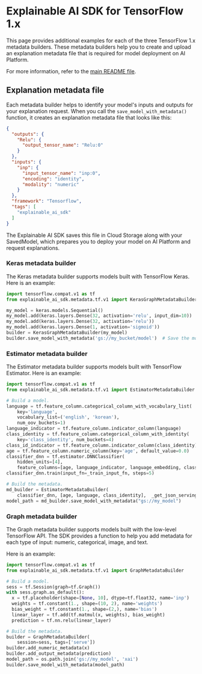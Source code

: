# Explainable AI SDK for TensorFlow 1.x

This page provides additional examples for each of the three TensorFlow 1.x
metadata builders. These metadata builders help you to create and upload an
explanation metadata file that is required for model deployment on AI Platform.

For more information, refer to the [main README file](../../../../README.md).

## Explanation metadata file

Each metadata builder helps to identify your model's inputs and outputs for
your explanation request. When you call the `save_model_with_metadata()`
function, it creates an explanation metadata file that looks like this:

```json
{
  "outputs": {
    "Relu": {
      "output_tensor_name": "Relu:0"
    }
  },
  "inputs": {
    "inp": {
      "input_tensor_name": "inp:0",
      "encoding": "identity",
      "modality": "numeric"
    }
  },
  "framework": "Tensorflow",
  "tags": [
    "explainable_ai_sdk"
  ]
}
```

The Explainable AI SDK saves this file in Cloud Storage along with your
SavedModel, which prepares you to deploy your model on AI Platform and request
explanations.

### Keras metadata builder

The Keras metadata builder supports models built with TensorFlow Keras. Here is
an example:

```python
import tensorflow.compat.v1 as tf
from explainable_ai_sdk.metadata.tf.v1 import KerasGraphMetadataBuilder

my_model = keras.models.Sequential()
my_model.add(keras.layers.Dense(32, activation='relu', input_dim=10))
my_model.add(keras.layers.Dense(32, activation='relu'))
my_model.add(keras.layers.Dense(1, activation='sigmoid'))
builder = KerasGraphMetadataBuilder(my_model)
builder.save_model_with_metadata('gs://my_bucket/model')  # Save the model and the metadata.
```

### Estimator metadata builder

The Estimator metadata builder supports models built with TensorFlow Estimator.
Here is an example:

```python
import tensorflow.compat.v1 as tf
from explainable_ai_sdk.metadata.tf.v1 import EstimatorMetadataBuilder

# Build a model.
language = tf.feature_column.categorical_column_with_vocabulary_list(
    key='language',
    vocabulary_list=('english', 'korean'),
    num_oov_buckets=1)
language_indicator = tf.feature_column.indicator_column(language)
class_identity = tf.feature_column.categorical_column_with_identity(
    key='class_identity', num_buckets=4)
class_id_indicator = tf.feature_column.indicator_column(class_identity)
age = tf.feature_column.numeric_column(key='age', default_value=0.0)
classifier_dnn = tf.estimator.DNNClassifier(
    hidden_units=[4],
    feature_columns=[age, language_indicator, language_embedding, class_id_indicator])
classifier_dnn.train(input_fn=_train_input_fn, steps=5)

# Build the metadata.
md_builder = EstimatorMetadataBuilder(
    classifier_dnn, [age, language, class_identity],  _get_json_serving_input_fn, 'logits')
model_path = md_builder.save_model_with_metadata("gs://my_model")
```

### Graph metadata builder

The Graph metadata builder supports models built with the low-level TensorFlow
API. The SDK provides a function to help you add metadata for each type of
input: numeric, categorical, image, and text.

Here is an example:

```python
import tensorflow.compat.v1 as tf
from explainable_ai_sdk.metadata.tf.v1 import GraphMetadataBuilder

# Build a model.
sess = tf.Session(graph=tf.Graph())
with sess.graph.as_default():
  x = tf.placeholder(shape=[None, 10], dtype=tf.float32, name='inp')
  weights = tf.constant(1., shape=(10, 2), name='weights')
  bias_weight = tf.constant(1., shape=(2,), name='bias')
  linear_layer = tf.add(tf.matmul(x, weights), bias_weight)
  prediction = tf.nn.relu(linear_layer)

# Build the metadata.
builder = GraphMetadataBuilder(
    session=sess, tags=['serve'])
builder.add_numeric_metadata(x)
builder.add_output_metadata(prediction)
model_path = os.path.join('gs://my_model', 'xai')
builder.save_model_with_metadata(model_path)
```

